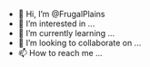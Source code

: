 - 👋 Hi, I’m @FrugalPlains
- 👀 I’m interested in ...
- 🌱 I’m currently learning ...
- 💞️ I’m looking to collaborate on ...
- 📫 How to reach me ...

<!---
FrugalPlains/FrugalPlains is a ✨ special ✨ repository because its `README.md` (this file) appears on your GitHub profile.
You can click the Preview link to take a look at your changes.
--->
